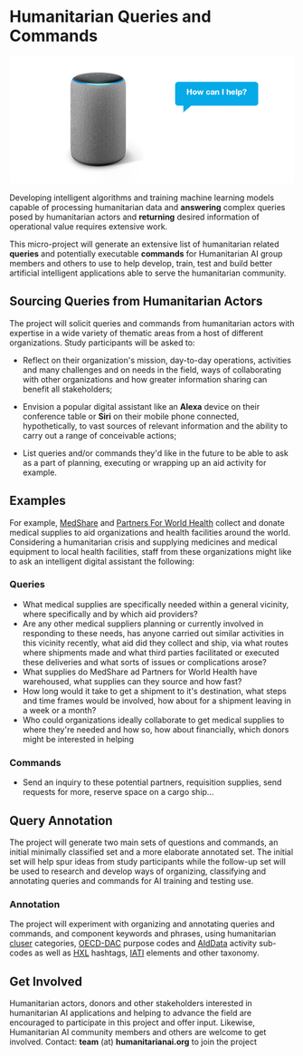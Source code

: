 # Humanitarian Queries and Commands

![image](https://github.com/brentxphillips/repos/blob/master/smartdevice.png)

Developing intelligent algorithms and training machine learning models capable of processing humanitarian data and **answering** complex queries posed by humanitarian actors and **returning** desired information of operational value requires extensive work.

This micro-project will generate an extensive list of humanitarian related **queries** and potentially executable **commands** for Humanitarian AI group members and others to use to help develop, train, test and build better artificial intelligent applications able to serve the humanitarian community.

## Sourcing Queries from Humanitarian Actors

The project will solicit queries and commands from humanitarian actors with expertise in a wide variety of thematic areas from a host of different organizations. Study participants will be asked to:

*	Reflect on their organization's mission, day-to-day operations, activities and many challenges and on needs in the field, ways of collaborating with other organizations and how greater information sharing can benefit all stakeholders;

*	Envision a popular digital assistant like an **Alexa** device on their conference table or **Siri** on their mobile phone connected, hypothetically, to vast sources of relevant information and the ability to carry out a range of conceivable actions;

*	List queries and/or commands they'd like in the future to be able to ask as a part of planning, executing or wrapping up an aid activity for example.


## Examples

For example, [MedShare]() and [Partners For World Health]() collect and donate medical supplies to aid organizations and health facilities around the world. Considering a humanitarian crisis and supplying medicines and medical equipment to local health facilities, staff from these organizations might like to ask an intelligent digital assistant the following:

### Queries

* What medical supplies are specifically needed within a general vicinity, where specifically and by which aid providers?
* Are any other medical suppliers planning or currently involved in responding to these needs, has anyone carried out similar activities in this vicinity recently, what aid did they collect and ship, via what routes where shipments made and what third parties facilitated or executed these deliveries and what sorts of issues or complications arose?
* What supplies do MedShare ad Partners for World Health have warehoused, what supplies can they source and how fast?
* How long would it take to get a shipment to it's destination, what steps and time frames would be involved, how about for a shipment leaving in a week or a month?
* Who could organizations ideally collaborate to get medical supplies to where they're needed and how so, how about financially, which donors might be interested in helping

### Commands

* Send an inquiry to these potential partners, requisition supplies, send requests for more, reserve space on a cargo ship...

## Query Annotation

The project will generate two main sets of questions and commands, an initial minimally classified set and a more elaborate annotated set. The initial set will help spur ideas from study participants while the follow-up set will be used to research and develop ways of organizing, classifying and annotating queries and commands for AI training and testing use.

### Annotation

The project will experiment with organizing and annotating queries and commands, and component keywords and phrases, using humanitarian [cluser](https://emergency.unhcr.org/entry/61190/cluster-approach-iasc) categories, [OECD-DAC](http://www.oecd.org/dac/financing-sustainable-development/development-finance-standards/dacandcrscodelists.htm) purpose codes and [AIdData](http://docs.aiddata.org/ad4/files/aiddata_coding_scheme_0.pdf) activity sub-codes as well as [HXL](https://hxlstandard.org/) hashtags, [IATI](http://reference.iatistandard.org/203/activity-standard/) elements and other taxonomy.

## Get Involved

Humanitarian actors, donors and other stakeholders interested in humanitarian AI applications and helping to advance the field are encouraged to participate in this project and offer input. Likewise, Humanitarian AI community members and others are welcome to get involved. Contact: **team** (at) **humanitarianai.org** to join the project



